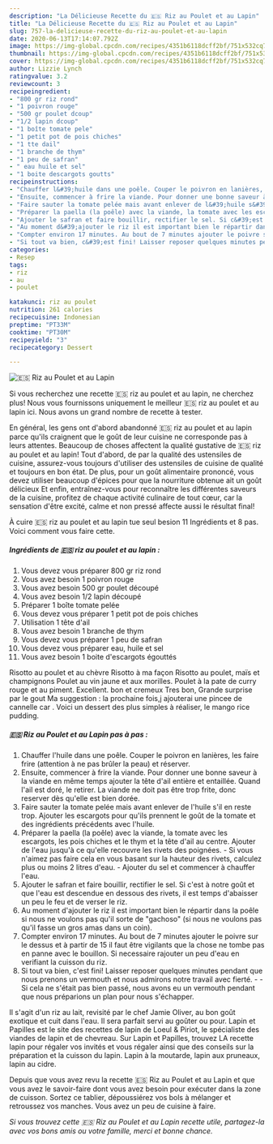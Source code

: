 ```yaml
---
description: "La Délicieuse Recette du 🇪🇸️ Riz au Poulet et au Lapin"
title: "La Délicieuse Recette du 🇪🇸️ Riz au Poulet et au Lapin"
slug: 757-la-delicieuse-recette-du-riz-au-poulet-et-au-lapin
date: 2020-06-13T17:14:07.792Z
image: https://img-global.cpcdn.com/recipes/4351b6118dcff2bf/751x532cq70/🇪🇸️-riz-au-poulet-et-au-lapin-photo-principale-de-la-recette.jpg
thumbnail: https://img-global.cpcdn.com/recipes/4351b6118dcff2bf/751x532cq70/🇪🇸️-riz-au-poulet-et-au-lapin-photo-principale-de-la-recette.jpg
cover: https://img-global.cpcdn.com/recipes/4351b6118dcff2bf/751x532cq70/🇪🇸️-riz-au-poulet-et-au-lapin-photo-principale-de-la-recette.jpg
author: Lizzie Lynch
ratingvalue: 3.2
reviewcount: 3
recipeingredient:
- "800 gr riz rond"
- "1 poivron rouge"
- "500 gr poulet dcoup"
- "1/2 lapin dcoup"
- "1 boîte tomate pele"
- "1 petit pot de pois chiches"
- "1 tte dail"
- "1 branche de thym"
- "1 peu de safran"
- " eau huile et sel"
- "1 boite descargots goutts"
recipeinstructions:
- "Chauffer l&#39;huile dans une poêle. Couper le poivron en lanières, les faire frire (attention à ne pas brûler la peau) et réserver."
- "Ensuite, commencer à frire la viande. Pour donner une bonne saveur à la viande en même temps ajouter la tête d&#39;ail entière et entaillée. Quand l&#39;ail est doré, le retirer. La viande ne doit pas être trop frite, donc reserver dès qu&#39;elle est bien dorée."
- "Faire sauter la tomate pelée mais avant enlever de l&#39;huile s&#39;il en reste trop. Ajouter les escargots pour qu&#39;ils prennent le goût de la tomate et des ingrédients précédents avec l&#39;huile."
- "Préparer la paella (la poêle) avec la viande, la tomate avec les escargots, les pois chiches et le thym et la tête d&#39;ail au centre. Ajouter de l&#39;eau jusqu&#39;à ce qu&#39;elle recouvre les rivets des poignées. Si vous n&#39;aimez pas faire cela en vous basant sur la hauteur des rivets, calculez plus ou moins 2 litres d&#39;eau. Ajouter du sel et commencer à chauffer l&#39;eau."
- "Ajouter le safran et faire bouillir, rectifier le sel. Si c&#39;est à notre goût et que l&#39;eau est descendue en dessous des rivets, il est temps d&#39;abaisser un peu le feu et de verser le riz."
- "Au moment d&#39;ajouter le riz il est important bien le répartir dans la poêle si nous ne voulons pas qu&#39;il sorte de &#34;gachoso&#34; (si nous ne voulons pas qu&#39;il fasse un gros amas dans un coin)."
- "Compter environ 17 minutes. Au bout de 7 minutes ajouter le poivre sur le dessus et à partir de 15 il faut être vigilants que la chose ne tombe pas en panne avec le bouillon. Si necessaire rajouter un peu d&#39;eau en verifiant la cuisson du riz."
- "Si tout va bien, c&#39;est fini! Laisser reposer quelques minutes pendant que nous prenons un vermouth et nous admirons notre travail avec fierté.  Si cela ne s&#39;était pas bien passé, nous avons eu un vermouth pendant que nous préparions un plan pour nous s&#39;échapper."
categories:
- Resep
tags:
- riz
- au
- poulet

katakunci: riz au poulet 
nutrition: 261 calories
recipecuisine: Indonesian
preptime: "PT33M"
cooktime: "PT30M"
recipeyield: "3"
recipecategory: Dessert

---
```



![🇪🇸️ Riz au Poulet et au Lapin](https://img-global.cpcdn.com/recipes/4351b6118dcff2bf/751x532cq70/🇪🇸️-riz-au-poulet-et-au-lapin-photo-principale-de-la-recette.jpg)

Si vous recherchez une recette 🇪🇸️ riz au poulet et au lapin, ne cherchez plus! Nous vous fournissons uniquement le meilleur 🇪🇸️ riz au poulet et au lapin ici. Nous avons un grand nombre de recette à tester.

En général, les gens ont d'abord abandonné 🇪🇸️ riz au poulet et au lapin parce qu'ils craignent que le goût de leur cuisine ne corresponde pas à leurs attentes. Beaucoup de choses affectent la qualité gustative de 🇪🇸️ riz au poulet et au lapin! Tout d'abord, de par la qualité des ustensiles de cuisine, assurez-vous toujours d'utiliser des ustensiles de cuisine de qualité et toujours en bon état. De plus, pour un goût alimentaire prononcé, vous devez utiliser beaucoup d'épices pour que la nourriture obtenue ait un goût délicieux Et enfin, entraînez-vous pour reconnaître les différentes saveurs de la cuisine, profitez de chaque activité culinaire de tout cœur, car la sensation d'être excité, calme et non pressé affecte aussi le résultat final!

<!--inarticleads1-->

À cuire 🇪🇸️ riz au poulet et au lapin tue seul besion 11 Ingrédients et 8 pas. Voici comment vous faire cette.

##### Ingrédients de 🇪🇸️ riz au poulet et au lapin :

1. Vous devez vous préparer 800 gr riz rond
1. Vous avez besoin 1 poivron rouge
1. Vous avez besoin 500 gr poulet découpé
1. Vous avez besoin 1/2 lapin découpé
1. Préparer 1 boîte tomate pelée
1. Vous devez vous préparer 1 petit pot de pois chiches
1. Utilisation 1 tête d&#39;ail
1. Vous avez besoin 1 branche de thym
1. Vous devez vous préparer 1 peu de safran
1. Vous devez vous préparer  eau, huile et sel
1. Vous avez besoin 1 boite d&#39;escargots égouttés


Risotto au poulet et au chèvre Risotto à ma façon Risotto au poulet, maïs et champignons Poulet au vin jaune et aux morilles. Poulet à la pate de curry rouge et au piment. Excellent. bon et cremeux Tres bon, Grande surprise par le gout Ma suggestion : la prochaine fois,j ajouterai une pincee de cannelle car . Voici un dessert des plus simples à réaliser, le mango rice pudding. 

<!--inarticleads2-->

##### 🇪🇸️ Riz au Poulet et au Lapin pas à pas :

1. Chauffer l&#39;huile dans une poêle. Couper le poivron en lanières, les faire frire (attention à ne pas brûler la peau) et réserver.
1. Ensuite, commencer à frire la viande. Pour donner une bonne saveur à la viande en même temps ajouter la tête d&#39;ail entière et entaillée. Quand l&#39;ail est doré, le retirer. La viande ne doit pas être trop frite, donc reserver dès qu&#39;elle est bien dorée.
1. Faire sauter la tomate pelée mais avant enlever de l&#39;huile s&#39;il en reste trop. Ajouter les escargots pour qu&#39;ils prennent le goût de la tomate et des ingrédients précédents avec l&#39;huile.
1. Préparer la paella (la poêle) avec la viande, la tomate avec les escargots, les pois chiches et le thym et la tête d&#39;ail au centre. Ajouter de l&#39;eau jusqu&#39;à ce qu&#39;elle recouvre les rivets des poignées. - Si vous n&#39;aimez pas faire cela en vous basant sur la hauteur des rivets, calculez plus ou moins 2 litres d&#39;eau. - Ajouter du sel et commencer à chauffer l&#39;eau.
1. Ajouter le safran et faire bouillir, rectifier le sel. Si c&#39;est à notre goût et que l&#39;eau est descendue en dessous des rivets, il est temps d&#39;abaisser un peu le feu et de verser le riz.
1. Au moment d&#39;ajouter le riz il est important bien le répartir dans la poêle si nous ne voulons pas qu&#39;il sorte de &#34;gachoso&#34; (si nous ne voulons pas qu&#39;il fasse un gros amas dans un coin).
1. Compter environ 17 minutes. Au bout de 7 minutes ajouter le poivre sur le dessus et à partir de 15 il faut être vigilants que la chose ne tombe pas en panne avec le bouillon. Si necessaire rajouter un peu d&#39;eau en verifiant la cuisson du riz.
1. Si tout va bien, c&#39;est fini! Laisser reposer quelques minutes pendant que nous prenons un vermouth et nous admirons notre travail avec fierté. -  - Si cela ne s&#39;était pas bien passé, nous avons eu un vermouth pendant que nous préparions un plan pour nous s&#39;échapper.


Il s&#39;agit d&#39;un riz au lait, revisité par le chef Jamie Oliver, au bon goût exotique et cuit dans l&#39;eau. Il sera parfait servi au goûter ou pour. Lapin et Papilles est le site des recettes de lapin de Loeul &amp; Piriot, le spécialiste des viandes de lapin et de chevreau. Sur Lapin et Papilles, trouvez LA recette lapin pour régaler vos invités et vous régaler ainsi que des conseils sur la préparation et la cuisson du lapin. Lapin à la moutarde, lapin aux pruneaux, lapin au cidre. 

<!--inarticleads1-->

<p>
Depuis que vous avez revu la recette 🇪🇸️ Riz au Poulet et au Lapin et que vous avez le savoir-faire dont vous avez besoin pour exécuter dans la zone de cuisson. Sortez ce tablier, dépoussiérez vos bols à mélanger et retroussez vos manches. Vous avez un peu de cuisine à faire.
</p>

<p>
<i>Si vous trouvez cette 🇪🇸️ Riz au Poulet et au Lapin recette utile, partagez-la avec vos bons amis ou votre famille, merci et bonne chance.</i>
</p>

